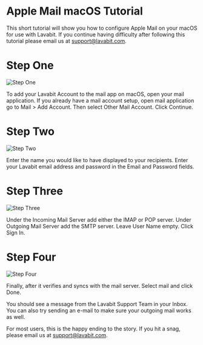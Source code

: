 
# Apple Mail macOS Tutorial

This short tutorial will show you how to configure Apple Mail on your macOS for use with Lavabit.
If you continue having difficulty after following this tutorial please email us at support@lavabit.com.

# Step One

![Step One](https://github.com/lavabit/tutorials/blob/master/macos/step1.png "Step One")

To add your Lavabit Account to the mail app on macOS, open your mail application. If you already have a mail account setup, open mail application go to Mail > Add Account. Then select Other Mail Account. Click Continue.

# Step Two

![Step Two](https://github.com/lavabit/tutorials/blob/master/macos/step2.png "Step Two")

Enter the name you would like to have displayed to your recipients. Enter your Lavabit email address and password in the Email and Password fields.

# Step Three

![Step Three](https://github.com/lavabit/tutorials/blob/master/macos/step3.png "Step Three")

Under the Incoming Mail Server add either the IMAP or POP server. Under Outgoing Mail Server add the SMTP server. Leave User Name empty. Click Sign In.

# Step Four

![Step Four](https://github.com/lavabit/tutorials/blob/master/macos/step4.png "Step Four")

Finally, after it verifies and syncs with the mail server. Select mail and click Done.

You should see a message from the Lavabit Support Team in your Inbox. You can also try sending an e-mail to make sure your outgoing mail works as well.

For most users, this is the happy ending to the story. If you hit a snag, please email us at support@lavabit.com.
